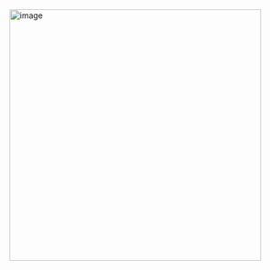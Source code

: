 <img width="441" alt="image" src="https://github.com/user-attachments/assets/fe7ee698-a189-40cd-9046-70c468ff3776">

